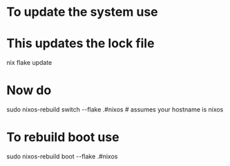 # To update the system use
# This updates the lock file
nix flake update

# Now do
sudo nixos-rebuild switch --flake .#nixos # assumes your hostname is nixos

# To rebuild boot use
sudo nixos-rebuild boot --flake .#nixos
